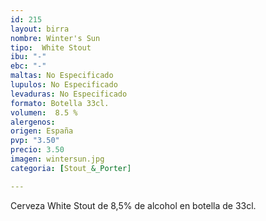 ```yaml
---
id: 215
layout: birra
nombre: Winter's Sun
tipo:  White Stout
ibu: "-"
ebc: "-"
maltas: No Especificado
lupulos: No Especificado
levaduras: No Especificado
formato: Botella 33cl.
volumen:  8.5 %
alergenos: 
origen: España
pvp: "3.50"
precio: 3.50
imagen: wintersun.jpg
categoria: [Stout_&_Porter]

---
```

Cerveza White Stout de 8,5% de alcohol en botella de 33cl.